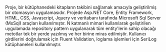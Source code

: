 Proje, bir kütüphanedeki kitapların takibini sağlamak amacıyla geliştirilmiş bir otomasyon uygulamasıdır.
Projede Asp.NET Core, Entity Framework, HTML, CSS, Javascript, Jquery ve veritabanı tarafında Microsoft Sql Server (MsSql) araçları kullanılmıştır.
N katmanlı mimari kullanılarak geliştirilen uygulamada repository pattern uygulanarak tüm entity'lerin sahip olacağı metotlar tek bir yerde yazılmış ve her birine miras edilmiştir.
Kullanıcı girdilerini doğrulamak için Fluent Validation, loglama işlemleri için SeriLog kütüphaneleri kullanılmıştır.
